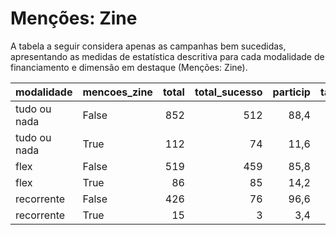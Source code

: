 # Menções: Zine

A tabela a seguir considera apenas as campanhas bem sucedidas, apresentando as medidas
de estatística descritiva para cada modalidade de financiamento e dimensão em destaque
(Menções: Zine).

| modalidade   | mencoes_zine   |   total |   total_sucesso |   particip |   taxa_sucesso |   valor_sucesso |   media_sucesso |   std_sucesso |   min_sucesso |   max_sucesso |
|:-------------|:---------------|--------:|----------------:|-----------:|---------------:|----------------:|----------------:|--------------:|--------------:|--------------:|
| tudo ou nada | False          |     852 |             512 |       88,4 |           60,1 |     11.134.637,66 |        21.747,34 |      23.967,53 |        638,58 |     321.726,84 |
| tudo ou nada | True           |     112 |              74 |       11,6 |           66,1 |      1.248.743,85 |        16.874,92 |      12.355,47 |         44,25 |      51.934,69 |
| flex         | False          |     519 |             459 |       85,8 |           88,4 |      4.550.499,21 |         9.913,94 |      28.132,97 |         24,19 |     385.603,24 |
| flex         | True           |      86 |              85 |       14,2 |           98,8 |       754.445,52 |         8.875,83 |      18.578,12 |         28,83 |     162.316,27 |
| recorrente   | False          |     426 |              76 |       96,6 |           17,8 |        24.731,80 |          325,42 |        711,88 |          3,08 |       4.127,14 |
| recorrente   | True           |      15 |               3 |        3,4 |           20,0 |          180,85 |           60,28 |         48,04 |          5,12 |         92,97 |
